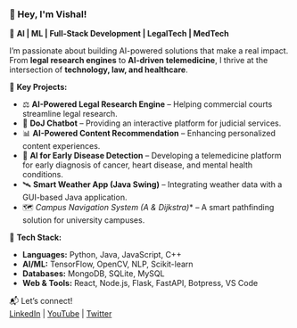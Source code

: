 ### 👋 Hey, I'm Vishal!  

🚀 **AI | ML | Full-Stack Development | LegalTech | MedTech**  

I’m passionate about building AI-powered solutions that make a real impact. From **legal research engines** to **AI-driven telemedicine**, I thrive at the intersection of **technology, law, and healthcare**.  

🔹 **Key Projects:**  
- ⚖️ **AI-Powered Legal Research Engine** – Helping commercial courts streamline legal research.  
- 🤖 **DoJ Chatbot** – Providing an interactive platform for judicial services.  
- 📊 **AI-Powered Content Recommendation** – Enhancing personalized content experiences.  
- 🏥 **AI for Early Disease Detection** – Developing a telemedicine platform for early diagnosis of cancer, heart disease, and mental health conditions.  
- 🛰 **Smart Weather App (Java Swing)** – Integrating weather data with a GUI-based Java application.  
- 🗺 **Campus Navigation System (A* & Dijkstra)** – A smart pathfinding solution for university campuses.    

📌 **Tech Stack:**  
- **Languages:** Python, Java, JavaScript, C++  
- **AI/ML:** TensorFlow, OpenCV, NLP, Scikit-learn  
- **Databases:** MongoDB, SQLite, MySQL  
- **Web & Tools:** React, Node.js, Flask, FastAPI, Botpress, VS Code  

📬 Let’s connect!  
[LinkedIn](#) | [YouTube](#) | [Twitter](#)  

